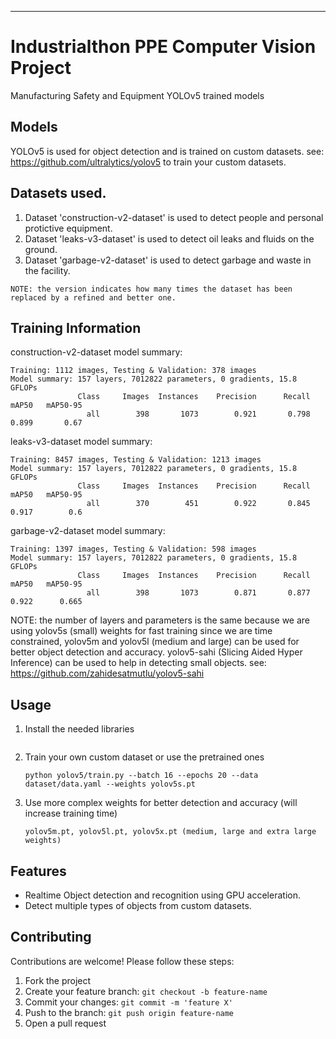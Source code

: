 ---

# Industrialthon PPE Computer Vision Project

Manufacturing Safety and Equipment YOLOv5 trained models

## Models
YOLOv5 is used for object detection and is trained on custom datasets.
see: https://github.com/ultralytics/yolov5 to train your custom datasets.

## Datasets used.
1. Dataset 'construction-v2-dataset' is used to detect people and personal protictive equipment.
2. Dataset 'leaks-v3-dataset' is used to detect oil leaks and fluids on the ground.
3. Dataset 'garbage-v2-dataset' is used to detect garbage and waste in the facility.

`NOTE: the version indicates how many times the dataset has been replaced by a refined and better one.`

## Training Information
   construction-v2-dataset model summary:
   ```
   Training: 1112 images, Testing & Validation: 378 images
   Model summary: 157 layers, 7012822 parameters, 0 gradients, 15.8 GFLOPs
                  Class     Images  Instances    Precision      Recall     mAP50   mAP50-95
                    all        398       1073        0.921       0.798     0.899       0.67
   ```
   leaks-v3-dataset model summary:
   ```
   Training: 8457 images, Testing & Validation: 1213 images
   Model summary: 157 layers, 7012822 parameters, 0 gradients, 15.8 GFLOPs
                  Class     Images  Instances    Precision      Recall     mAP50   mAP50-95
                    all        370        451        0.922       0.845     0.917        0.6
   ```
   garbage-v2-dataset model summary:
   ```
   Training: 1397 images, Testing & Validation: 598 images
   Model summary: 157 layers, 7012822 parameters, 0 gradients, 15.8 GFLOPs
                  Class     Images  Instances    Precision      Recall     mAP50   mAP50-95
                    all        398       1073        0.871       0.877     0.922      0.665
   ```
NOTE: the number of layers and parameters is the same because we are using yolov5s (small) weights for fast training
      since we are time constrained, yolov5m and yolov5l (medium and large) can be used for better object detection and
      accuracy. yolov5-sahi (Slicing Aided Hyper Inference) can be used to help in detecting small objects.
      see: https://github.com/zahidesatmutlu/yolov5-sahi
## Usage

1. Install the needed libraries
   ```
   
   ```
2. Train your own custom dataset or use the pretrained ones
   ```
   python yolov5/train.py --batch 16 --epochs 20 --data dataset/data.yaml --weights yolov5s.pt
   ```
3. Use more complex weights for better detection and accuracy (will increase training time)
   ```
   yolov5m.pt, yolov5l.pt, yolov5x.pt (medium, large and extra large weights)
   ```

## Features

- Realtime Object detection and recognition using GPU acceleration.
- Detect multiple types of objects from custom datasets.

## Contributing

Contributions are welcome! Please follow these steps:

1. Fork the project
2. Create your feature branch: `git checkout -b feature-name`
3. Commit your changes: `git commit -m 'feature X'`
4. Push to the branch: `git push origin feature-name`
5. Open a pull request